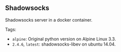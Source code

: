 Shadowsocks
-----------

Shadowsocks server in a docker container.

Tags:
- `alpine`: Original python version on Alpine Linux 3.3.
- `2.4.6`, `latest`: shadowsocks-libev on ubuntu 14.04.
